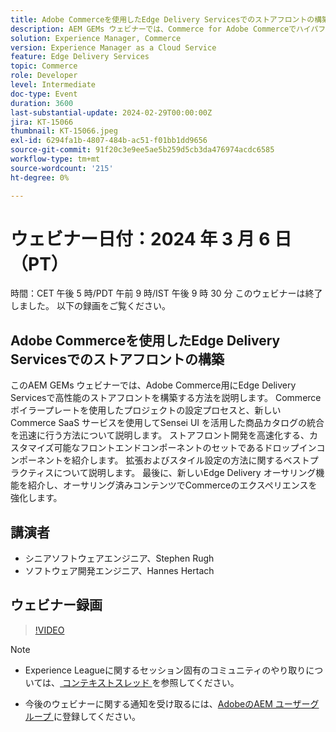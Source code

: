 ```yaml
---
title: Adobe Commerceを使用したEdge Delivery Servicesでのストアフロントの構築
description: AEM GEMs ウェビナーでは、Commerce for Adobe Commerceでハイパフォーマンスのストアフロントを構築する方法を説明します。これには、プロジェクトの設定、Edge Delivery Services SaaS 統合、カスタマイズ可能なフロントエンドコンポーネント、Commerceのエクスペリエンスを強化する新しいオーサリング機能などが含まれます。
solution: Experience Manager, Commerce
version: Experience Manager as a Cloud Service
feature: Edge Delivery Services
topic: Commerce
role: Developer
level: Intermediate
doc-type: Event
duration: 3600
last-substantial-update: 2024-02-29T00:00:00Z
jira: KT-15066
thumbnail: KT-15066.jpeg
exl-id: 6294fa1b-4807-484b-ac51-f01bb1dd9656
source-git-commit: 91f20c3e9ee5ae5b259d5cb3da476974acdc6585
workflow-type: tm+mt
source-wordcount: '215'
ht-degree: 0%

---
```


# ウェビナー日付：2024 年 3 月 6 日（PT）

時間：CET 午後 5 時/PDT 午前 9 時/IST 午後 9 時 30 分
このウェビナーは終了しました。 以下の録画をご覧ください。

## Adobe Commerceを使用したEdge Delivery Servicesでのストアフロントの構築

このAEM GEMs ウェビナーでは、Adobe Commerce用にEdge Delivery Servicesで高性能のストアフロントを構築する方法を説明します。 Commerce ボイラープレートを使用したプロジェクトの設定プロセスと、新しいCommerce SaaS サービスを使用してSensei UI を活用した商品カタログの統合を迅速に行う方法について説明します。 ストアフロント開発を高速化する、カスタマイズ可能なフロントエンドコンポーネントのセットであるドロップインコンポーネントを紹介します。 拡張およびスタイル設定の方法に関するベストプラクティスについて説明します。 最後に、新しいEdge Delivery オーサリング機能を紹介し、オーサリング済みコンテンツでCommerceのエクスペリエンスを強化します。

## 講演者

* シニアソフトウェアエンジニア、Stephen Rugh
* ソフトウェア開発エンジニア、Hannes Hertach

## ウェビナー録画

>[!VIDEO](https://video.tv.adobe.com/v/3427729)

>[!NOTE]
> 
>* Experience Leagueに関するセッション固有のコミュニティのやり取りについては、[ コンテキストスレッド ](https://adobe.ly/48m4dEm) を参照してください。
>
>* 今後のウェビナーに関する通知を受け取るには、[AdobeのAEM ユーザーグループ ](https://aem-augs.adobe.com/) に登録してください。

